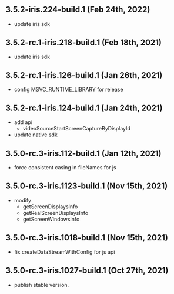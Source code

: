 ## 3.5.2-iris.224-build.1 (Feb 24th, 2022)
- update iris sdk

## 3.5.2-rc.1-iris.218-build.1 (Feb 18th, 2021)
- update iris sdk

## 3.5.2-rc.1-iris.126-build.1 (Jan 26th, 2021)
- config MSVC_RUNTIME_LIBRARY for release

## 3.5.2-rc.1-iris.124-build.1 (Jan 24th, 2021)
- add api
  - videoSourceStartScreenCaptureByDisplayId
- update native sdk

## 3.5.0-rc.3-iris.112-build.1 (Jan 12th, 2021)
- force consistent casing in fileNames for js

## 3.5.0-rc.3-iris.1123-build.1 (Nov 15th, 2021)
- modify
  - getScreenDisplaysInfo
  - getRealScreenDisplaysInfo
  - getScreenWindowsInfo

## 3.5.0-rc.3-iris.1018-build.1 (Nov 15th, 2021)

- fix createDataStreamWithConfig for js api

## 3.5.0-rc.3-iris.1027-build.1 (Oct 27th, 2021)

- publish stable version.
